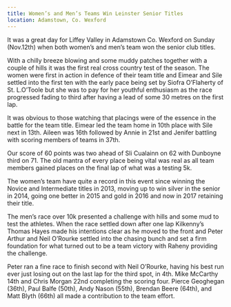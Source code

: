 ```yaml
---
title: Women’s and Men’s Teams Win Leinster Senior Titles
location: Adamstown, Co. Wexford
---
```


It was a great day for Liffey Valley in Adamstown Co. Wexford on Sunday (Nov.12th)
when both women’s and men’s team won the senior club titles.

With a chilly breeze blowing and some muddy patches together with a couple of hills
it was the first real cross country test of the season. The women were first in action
in defence of their team title and Eimear and Sile settled into the first ten with the
early pace being set by Siofra O’Flaherty of St. L.O’Toole but she was to pay for her
youthful enthusiasm as the race progressed fading to third after having a lead of some
30 metres on the first lap.

It was obvious to those watching that placings were of the essence in the battle for the
team title. Eimear led the team home in 10th place with Sile next in 13th. Aileen was
16th followed by Annie in 21st and Jenifer battling with scoring members of teams in 37th.  

Our score of 60 points was two ahead of Sli Cualainn on 62 with Dunboyne third on 71. The
old mantra of every place being vital was real as all team members gained places on the
final lap of what was a testing 5k.

The women’s team have quite a record in this event since winning the Novice and Intermediate
titles in 2013, moving up to win silver in the senior in 2014, going one better in 2015 and
gold in 2016 and now in 2017 retaining their title.

The men’s race over 10k presented a challenge with hills and some mud to test the athletes.
When the race settled down after one lap Kilkenny’s Thomas Hayes made his intentions clear
as he moved to the front and Peter Arthur and Neil O’Rourke settled into the chasing bunch
and set a firm foundation for what turned out to be a team victory with Raheny providing the
challenge.

Peter ran a fine race to finish second with Neil O’Rourke, having his best run ever just
losing out on the last lap for the third spot, in 4th. Mike McCarthy 14th and Chris Morgan
22nd completing the scoring four. Pierce Geoghegan (36th), Paul Balfe (50th), Andy Nason
(55th), Brendan Beere (64th), and Matt Blyth (66th) all made a contribution to the team
effort.
